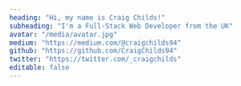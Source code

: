 ```yaml
---
heading: "Hi, my name is Craig Childs!"
subheading: "I'm a Full-Stack Web Developer from the UK"
avatar: "/media/avatar.jpg"
medium: "https://medium.com/@craigchilds94"
github: "https://github.com/CraigChilds94"
twitter: "https://twitter.com/_craigchilds"
editable: false
---
```


